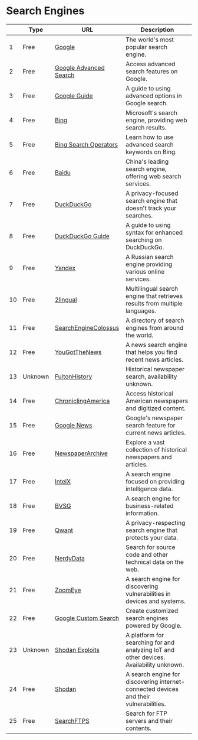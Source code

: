 # Search Engines

|     | Type                    | URL                                                                                      | Description                                                                                                               |
| --- | ----------------------- | ---------------------------------------------------------------------------------------- | ------------------------------------------------------------------------------------------------------------------------- |
| 1   | Free                    | [Google](https://www.google.com/)                                                       | The world's most popular search engine.                                                                                  |
| 2   | Free                    | [Google Advanced Search](https://www.google.com/advanced_search)                         | Access advanced search features on Google.                                                                               |
| 3   | Free                    | [Google Guide](https://www.googleguide.com/print/adv_op_ref.pdf)                        | A guide to using advanced options in Google search.                                                                    |
| 4   | Free                    | [Bing](https://www.bing.com/)                                                           | Microsoft's search engine, providing web search results.                                                                |
| 5   | Free                    | [Bing Search Operators](https://support.microsoft.com/en-us/topic/advanced-search-keywords-ea595928-5d63-4a0b-9c6b-0b769865e78a) | Learn how to use advanced search keywords on Bing.                                                                      |
| 6   | Free                    | [Baidu](https://www.baidu.com/)                                                         | China's leading search engine, offering web search services.                                                            |
| 7   | Free                    | [DuckDuckGo](https://duckduckgo.com/)                                                 | A privacy-focused search engine that doesn't track your searches.                                                       |
| 8   | Free                    | [DuckDuckGo Guide](https://help.duckduckgo.com/duckduckgo-help-pages/results/syntax/)  | A guide to using syntax for enhanced searching on DuckDuckGo.                                                           |
| 9   | Free                    | [Yandex](https://yandex.com/)                                                           | A Russian search engine providing various online services.                                                              |
| 10  | Free                    | [2lingual](https://www.2lingual.com/)                                                  | Multilingual search engine that retrieves results from multiple languages.                                              |
| 11  | Free                    | [SearchEngineColossus](https://www.searchenginecolossus.com/)                           | A directory of search engines from around the world.                                                                    |
| 12  | Free                    | [YouGotTheNews](https://yougotthenews.com/)                                            | A news search engine that helps you find recent news articles.                                                           |
| 13  | Unknown                 | [FultonHistory](https://fultonhistory.com/Fulton.html)                                 | Historical newspaper search, availability unknown.                                                                      |
| 14  | Free                    | [ChroniclingAmerica](https://chroniclingamerica.loc.gov/)                               | Access historical American newspapers and digitized content.                                                             |
| 15  | Free                    | [Google News](https://news.google.com/newspapers?hl=en)                                 | Google's newspaper search feature for current news articles.                                                            |
| 16  | Free                    | [NewspaperArchive](https://newspaperarchive.com/)                                      | Explore a vast collection of historical newspapers and articles.                                                        |
| 17  | Free                    | [IntelX](https://intelx.io/tools?tab=general)                                          | A search engine focused on providing intelligence data.                                                                 |
| 18  | Free                    | [BVSG](http://bvsg.org/)                                                               | A search engine for business-related information.                                                                       |
| 19  | Free                    | [Qwant](https://www.qwant.com/)                                                       | A privacy-respecting search engine that protects your data.                                                              |
| 20  | Free                    | [NerdyData](https://www.nerdydata.com/)                                                | Search for source code and other technical data on the web.                                                             |
| 21  | Free                    | [ZoomEye](https://www.zoomeye.org/)                                                    | A search engine for discovering vulnerabilities in devices and systems.                                                 |
| 22  | Free                    | [Google Custom Search](https://cse.google.com/cse/all)                                  | Create customized search engines powered by Google.                                                                    |
| 23  | Unknown                 | [Shodan Exploits](https://exploits.shodan.io/welcome)                                  | A platform for searching for and analyzing IoT and other devices. Availability unknown.                                |
| 24  | Free                    | [Shodan](https://www.shodan.io/)                                                       | A search engine for discovering internet-connected devices and their vulnerabilities.                                  |
| 25  | Free                    | [SearchFTPS](https://www.searchftps.net/)                                              | Search for FTP servers and their contents.                                                                             |
